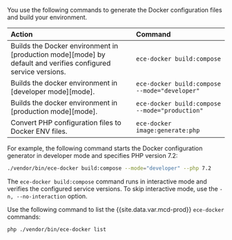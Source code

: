 You use the following commands to generate the Docker configuration files and build your environment.

Action | Command
:----- | :------
Builds the Docker environment in [production mode][mode] by default and verifies configured service versions. | `ece-docker build:compose`
Builds the docker environment in [developer mode][mode]. | `ece-docker build:compose --mode="developer"`
Builds the docker environment in [production mode][mode]. |`ece-docker build:compose --mode="production"`
Convert PHP configuration files to Docker ENV files. | `ece-docker image:generate:php`

For example, the following command starts the Docker configuration generator in developer mode and specifies PHP version 7.2:

```bash
./vendor/bin/ece-docker build:compose --mode="developer" --php 7.2
```

The `ece-docker build:compose` command runs in interactive mode and verifies the configured service versions. To skip interactive mode, use the `-n, --no-interaction` option.

Use the following command to list the {{site.data.var.mcd-prod}} `ece-docker` commands:

```bash
php ./vendor/bin/ece-docker list
```

